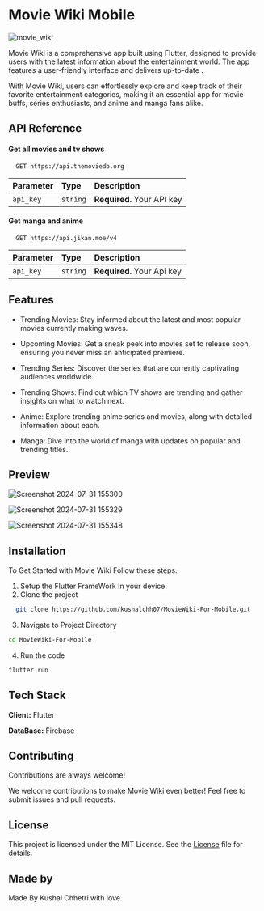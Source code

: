 


# Movie Wiki Mobile 
![movie_wiki](https://github.com/user-attachments/assets/026211ac-9efc-47fd-9d08-875de9255004)

 
Movie Wiki is a comprehensive app built using Flutter, designed to provide users with the latest information about the entertainment world. The app features a user-friendly interface and delivers up-to-date .

With Movie Wiki, users can effortlessly explore and keep track of their favorite entertainment categories, making it an essential app for movie buffs, series enthusiasts, and anime and manga fans alike.


## API Reference

#### Get all movies and tv shows

```http
  GET https://api.themoviedb.org
```

| Parameter | Type     | Description                |
| :-------- | :------- | :------------------------- |
| `api_key` | `string` | **Required**. Your API key |

#### Get manga and anime

```http
  GET https://api.jikan.moe/v4
```

| Parameter | Type     | Description                       |
| :-------- | :------- | :-------------------------------- |
| `api_key`      | `string` | **Required**. Your Api key  |




## Features

- Trending Movies: Stay informed about the latest and most popular movies currently making waves.

- Upcoming Movies: Get a sneak peek into movies set to release soon, ensuring you never miss an anticipated premiere.

- Trending Series: Discover the series that are currently captivating audiences worldwide.

- Trending Shows: Find out which TV shows are trending and gather insights on what to watch next.

- Anime: Explore trending anime series and movies, along with detailed information about each.

- Manga: Dive into the world of manga with updates on popular and trending titles.

## Preview
![Screenshot 2024-07-31 155300](https://github.com/user-attachments/assets/9cb99ba2-fad4-4c18-8284-3cc5d54f49bc)

![Screenshot 2024-07-31 155329](https://github.com/user-attachments/assets/938f1964-57d9-42a5-9cab-c1a27d6bd61d)

![Screenshot 2024-07-31 155348](https://github.com/user-attachments/assets/f8d48601-0855-45f5-a0ff-08fdefc8b577)




## Installation

To Get Started with Movie Wiki Follow these steps.

 1. Setup the Flutter FrameWork In your device.
 2. Clone the project
```bash
  git clone https://github.com/kushalchh07/MovieWiki-For-Mobile.git
```
 3. Navigate to Project Directory
```bash
cd MovieWiki-For-Mobile
```
 4. Run the code
```bash
flutter run
```
    
## Tech Stack

**Client:** Flutter 

**DataBase:** Firebase


## Contributing

Contributions are always welcome!

We welcome contributions to make Movie Wiki even better! Feel free to submit issues and pull requests.


## License

This project is licensed under the MIT License. See the [License](https://choosealicense.com/licenses/mit/) file for details.


## Made by
Made By Kushal Chhetri with love.

